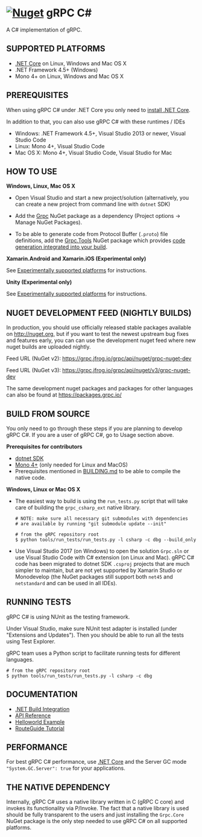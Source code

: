[![Nuget](https://img.shields.io/nuget/v/Grpc.svg)](http://www.nuget.org/packages/Grpc/)
gRPC C#
=======

A C# implementation of gRPC.

SUPPORTED PLATFORMS
------------------

- [.NET Core](https://dotnet.github.io/) on Linux, Windows and Mac OS X 
- .NET Framework 4.5+ (Windows)
- Mono 4+ on Linux, Windows and Mac OS X

PREREQUISITES
--------------

When using gRPC C# under .NET Core you only need to [install .NET Core](https://www.microsoft.com/net/core).

In addition to that, you can also use gRPC C# with these runtimes / IDEs
- Windows: .NET Framework 4.5+, Visual Studio 2013 or newer, Visual Studio Code
- Linux: Mono 4+, Visual Studio Code
- Mac OS X: Mono 4+, Visual Studio Code, Visual Studio for Mac

HOW TO USE
--------------

**Windows, Linux, Mac OS X**

- Open Visual Studio and start a new project/solution (alternatively, you can create a new project from command line with `dotnet` SDK)

- Add the [Grpc](https://www.nuget.org/packages/Grpc/) NuGet package as a dependency (Project options -> Manage NuGet Packages). 

- To be able to generate code from Protocol Buffer (`.proto`) file definitions, add the [Grpc.Tools](https://www.nuget.org/packages/Grpc.Tools/) NuGet package which provides [code generation integrated into your build](BUILD-INTEGRATION.md).

**Xamarin.Android and Xamarin.iOS (Experimental only)**

See [Experimentally supported platforms](experimental) for instructions.

**Unity (Experimental only)**

See [Experimentally supported platforms](experimental) for instructions.

NUGET DEVELOPMENT FEED (NIGHTLY BUILDS)
--------------

In production, you should use officially released stable packages available on http://nuget.org, but if you want to test the newest upstream bug fixes and features early, you can can use the development nuget feed where new nuget builds are uploaded nightly.

Feed URL (NuGet v2): https://grpc.jfrog.io/grpc/api/nuget/grpc-nuget-dev

Feed URL (NuGet v3): https://grpc.jfrog.io/grpc/api/nuget/v3/grpc-nuget-dev

The same development nuget packages and packages for other languages can also be found at https://packages.grpc.io/

BUILD FROM SOURCE
-----------------

You only need to go through these steps if you are planning to develop gRPC C#.
If you are a user of gRPC C#, go to Usage section above.

**Prerequisites for contributors**

- [dotnet SDK](https://www.microsoft.com/net/core)
- [Mono 4+](https://www.mono-project.com/) (only needed for Linux and MacOS)
- Prerequisites mentioned in [BUILDING.md](../../BUILDING.md#pre-requisites)
  to be able to compile the native code.

**Windows, Linux or Mac OS X**

- The easiest way to build is using the `run_tests.py` script that will take care of building the `grpc_csharp_ext` native library.
  
  ```
  # NOTE: make sure all necessary git submodules with dependencies 
  # are available by running "git submodule update --init"
  
  # from the gRPC repository root
  $ python tools/run_tests/run_tests.py -l csharp -c dbg --build_only
  ```

- Use Visual Studio 2017 (on Windows) to open the solution `Grpc.sln` or use Visual Studio Code with C# extension (on Linux and Mac). gRPC C# code has been migrated to
  dotnet SDK `.csproj` projects that are much simpler to maintain, but are not yet supported by Xamarin Studio or Monodevelop (the NuGet packages still
  support both `net45` and `netstandard` and can be used in all IDEs).

RUNNING TESTS
-------------

gRPC C# is using NUnit as the testing framework.

Under Visual Studio, make sure NUnit test adapter is installed (under "Extensions and Updates").
Then you should be able to run all the tests using Test Explorer.

gRPC team uses a Python script to facilitate running tests for
different languages.

```
# from the gRPC repository root
$ python tools/run_tests/run_tests.py -l csharp -c dbg
```

DOCUMENTATION
-------------
- [.NET Build Integration](BUILD-INTEGRATION.md)
- [API Reference][]
- [Helloworld Example][]
- [RouteGuide Tutorial][]

PERFORMANCE
-----------

For best gRPC C# performance, use [.NET Core](https://dotnet.github.io/) and the Server GC mode `"System.GC.Server": true` for your applications.

THE NATIVE DEPENDENCY
---------------

Internally, gRPC C# uses a native library written in C (gRPC C core) and invokes its functionality via P/Invoke. The fact that a native library is used should be fully transparent to the users and just installing the `Grpc.Core` NuGet package is the only step needed to use gRPC C# on all supported platforms.

[API Reference]: https://grpc.io/grpc/csharp/api/Grpc.Core.html
[Helloworld Example]: ../../examples/csharp/Helloworld
[RouteGuide Tutorial]: https://grpc.io/docs/tutorials/basic/csharp.html 
